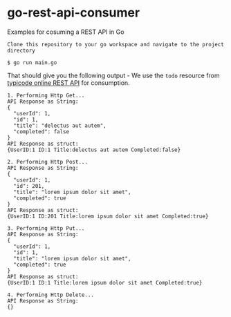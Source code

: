 # go-rest-api-consumer
Examples for cosuming a REST API in Go

```
Clone this repository to your go workspace and navigate to the project directory
```

```
$ go run main.go
```
That should give you the following output - We use the `todo` resource from [typicode online REST API](https://jsonplaceholder.typicode.com/) for consumption.
```
1. Performing Http Get...
API Response as String:
{
  "userId": 1,
  "id": 1,
  "title": "delectus aut autem",
  "completed": false
}
API Response as struct:
{UserID:1 ID:1 Title:delectus aut autem Completed:false}

2. Performing Http Post...
API Response as String:
{
  "userId": 1,
  "id": 201,
  "title": "lorem ipsum dolor sit amet",
  "completed": true
}
API Response as struct:
{UserID:1 ID:201 Title:lorem ipsum dolor sit amet Completed:true}

3. Performing Http Put...
API Response as String:
{
  "userId": 1,
  "id": 1,
  "title": "lorem ipsum dolor sit amet",
  "completed": true
}
API Response as struct:
{UserID:1 ID:1 Title:lorem ipsum dolor sit amet Completed:true}

4. Performing Http Delete...
API Response as String:
{}
```
